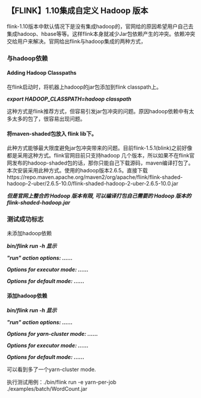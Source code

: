 ## 【FLINK】1.10集成自定义 Hadoop 版本

flink-1.10版本中默认情况下是没有集成hadoop的，官网给的原因希望用户自己去集成hadoop、hbase等等。这样flink本身就减少Jar包依赖产生的冲突。依赖冲突交给用户来解决。官网给出flink与hadoop集成的两种方式，

### 与hadoop依赖

#### Adding Hadoop Classpaths

在flink启动时，将机器上hadoop的jar包添加到flink classpath上。

***export HADOOP_CLASSPATH=hadoop classpath***

这种方式是flink推荐方式，但容易引发jar包冲突的问题。原因hadoop依赖中有太多太多的包了，很容易出现问题。

#### 将maven-shaded包放入 flink lib下。

此种方式能够最大限度避免jar包冲突带来的问题。目前flink-1.5.1(blink)之前好像都是采用这种方式。flink官网目前只支持hadoop 几个版本，所以如果不在flink官网发布的hadoop-shaded包的话，那你只能自己下载源码，maven编译打包了。本次安装采用此种方式。使用的hadoop版本2.6.5。直接下载https://repo.maven.apache.org/maven2/org/apache/flink/flink-shaded-hadoop-2-uber/2.6.5-10.0/flink-shaded-hadoop-2-uber-2.6.5-10.0.jar

***但是官网上整合的 Hadoop 版本有限, 可以编译打包自己需要的 Hadoop 版本的 flink-shaded-hadoop.jar***

### 测试成功标志

未添加hadoop依赖

***bin/flink run -h 显示***

***"run" action options: ......***

***Options for executor mode: ......***

***Options for default mode: ......***



#### 添加hadoop依赖

***bin/flink run -h 显示***

***"run" action options: ......***

***Options for yarn-cluster mode: ......***

***Options for executor mode: ......***

***Options for default mode: ......***

可以看到多了一个yarn-cluster mode.

执行测试用例：./bin/flink run -e yarn-per-job ./examples/batch/WordCount.jar

